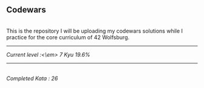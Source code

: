 ## Codewars
<br>
This is the repository I will be uploading my codewars solutions while I practice for the core curriculum of 42 Wolfsburg.
<hr>
<em>Current level :<\em> 7 Kyu 19.6%
<hr>
<br>
Completed Kata : 26

